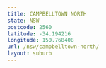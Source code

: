 ```yaml
---
title: CAMPBELLTOWN NORTH
state: NSW
postcode: 2560
latitude: -34.194216
longitude: 150.768408
url: /nsw/campbelltown-north/
layout: suburb
---
```

